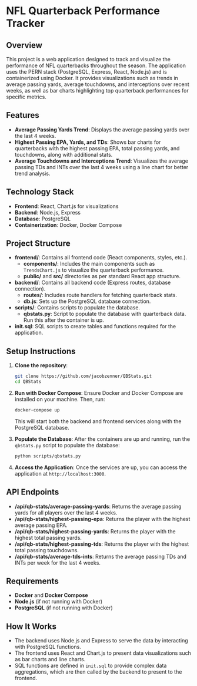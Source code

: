 # NFL Quarterback Performance Tracker

## Overview
This project is a web application designed to track and visualize the performance of NFL quarterbacks throughout the season. The application uses the PERN stack (PostgreSQL, Express, React, Node.js) and is containerized using Docker. It provides visualizations such as trends in average passing yards, average touchdowns, and interceptions over recent weeks, as well as bar charts highlighting top quarterback performances for specific metrics.

## Features
- **Average Passing Yards Trend**: Displays the average passing yards over the last 4 weeks.
- **Highest Passing EPA, Yards, and TDs**: Shows bar charts for quarterbacks with the highest passing EPA, total passing yards, and touchdowns, along with additional stats.
- **Average Touchdowns and Interceptions Trend**: Visualizes the average passing TDs and INTs over the last 4 weeks using a line chart for better trend analysis.

## Technology Stack
- **Frontend**: React, Chart.js for visualizations
- **Backend**: Node.js, Express
- **Database**: PostgreSQL
- **Containerization**: Docker, Docker Compose

## Project Structure
- **frontend/**: Contains all frontend code (React components, styles, etc.).
  - **components/**: Includes the main components such as `TrendsChart.js` to visualize the quarterback performance.
  - **public/** and **src/** directories as per standard React app structure.
- **backend/**: Contains all backend code (Express routes, database connection).
  - **routes/**: Includes route handlers for fetching quarterback stats.
  - **db.js**: Sets up the PostgreSQL database connection.
- **scripts/**: Contains scripts to populate the database.
  - **qbstats.py**: Script to populate the database with quarterback data. Run this after the container is up.
- **init.sql**: SQL scripts to create tables and functions required for the application.

## Setup Instructions
1. **Clone the repository**:
   ```bash
   git clone https://github.com/jacobzenner/QBStats.git
   cd QBStats
   ```
2. **Run with Docker Compose**:
   Ensure Docker and Docker Compose are installed on your machine. Then, run:
   ```bash
   docker-compose up
   ```
   This will start both the backend and frontend services along with the PostgreSQL database.

3. **Populate the Database**:
   After the containers are up and running, run the `qbstats.py` script to populate the database:
   ```bash
   python scripts/qbstats.py
   ```

4. **Access the Application**:
   Once the services are up, you can access the application at `http://localhost:3000`.

## API Endpoints
- **/api/qb-stats/average-passing-yards**: Returns the average passing yards for all players over the last 4 weeks.
- **/api/qb-stats/highest-passing-epa**: Returns the player with the highest average passing EPA.
- **/api/qb-stats/highest-passing-yards**: Returns the player with the highest total passing yards.
- **/api/qb-stats/highest-passing-tds**: Returns the player with the highest total passing touchdowns.
- **/api/qb-stats/average-tds-ints**: Returns the average passing TDs and INTs per week for the last 4 weeks.

## Requirements
- **Docker** and **Docker Compose**
- **Node.js** (if not running with Docker)
- **PostgreSQL** (if not running with Docker)

## How It Works
- The backend uses Node.js and Express to serve the data by interacting with PostgreSQL functions.
- The frontend uses React and Chart.js to present data visualizations such as bar charts and line charts.
- SQL functions are defined in `init.sql` to provide complex data aggregations, which are then called by the backend to present to the frontend.


